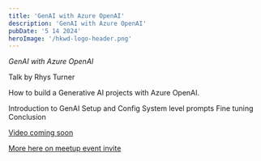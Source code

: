 ```yaml
---
title: 'GenAI with Azure OpenAI'
description: 'GenAI with Azure OpenAI'
pubDate: '5 14 2024'
heroImage: '/hkwd-logo-header.png'
---
```


*GenAI with Azure OpenAI*

Talk by Rhys Turner

How to build a Generative AI projects with Azure OpenAI.

Introduction to GenAI
Setup and Config
System level prompts
Fine tuning
Conclusion

[Video coming soon]()

[More here on meetup event invite](https://www.meetup.com/hk-web-dev/events/298683902)